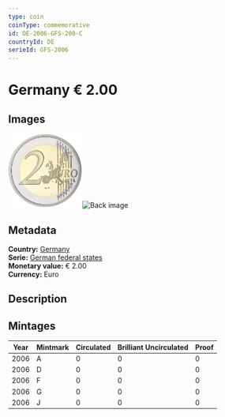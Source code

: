 ```yaml
---
type: coin
coinType: commemorative
id: DE-2006-GFS-200-C
countryId: DE
serieId: GFS-2006
---
```


# Germany € 2.00

## Images

<img src="../../Images/common-2002-200.png" height="150" alt="Front image"><img src="Images/DE-2006-200-000.png" height="150" alt="Back image">

## Metadata

**Country:** [Germany](../../Countries/Germany/index.md)\
**Serie:** [German federal states](index.md)\
**Monetary value:** € 2.00\
**Currency:** Euro

## Description


## Mintages

| Year | Mintmark | Circulated | Brilliant Uncirculated | Proof |
| ---- | -------- | ---------- | ---------------------- | ----- |
| 2006 | A | 0| 0 | 0 |
| 2006 | D | 0| 0 | 0 |
| 2006 | F | 0| 0 | 0 |
| 2006 | G | 0| 0 | 0 |
| 2006 | J | 0| 0 | 0 |
